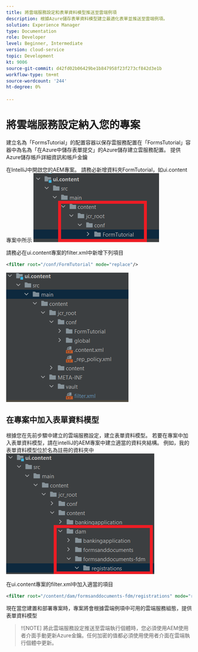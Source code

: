 ```yaml
---
title: 將雲端服務設定和表單資料模型推送至雲端例項
description: 根據Azure儲存表單資料模型建立最適化表單並推送至雲端例項。
solution: Experience Manager
type: Documentation
role: Developer
level: Beginner, Intermediate
version: cloud-service
topic: Development
kt: 9006
source-git-commit: d42fd02b06429be1b847958f23f273cf842d3e1b
workflow-type: tm+mt
source-wordcount: '244'
ht-degree: 0%

---
```



# 將雲端服務設定納入您的專案

建立名為「FormsTutorial」的配置容器以保存雲服務配置在「FormsTutorial」容器中為名為「在Azure中儲存表單提交」的Azure儲存建立雲服務配置。 提供Azure儲存帳戶詳細資訊和帳戶金鑰

在IntelliJ中開啟您的AEM專案。 請務必新增資料夾FormTutorial，如ui.content專案中所示
![cloud-services-configuration](assets/cloud-services-configuration.png)

請務必在ui.content專案的filter.xml中新增下列項目

```xml
<filter root="/conf/FormTutorial" mode="replace"/>
```

![filter-xml](assets/ui-content-filter.png)

## 在專案中加入表單資料模型

根據您在先前步驟中建立的雲端服務設定，建立表單資料模型。 若要在專案中加入表單資料模型，請在intelliJ的AEM專案中建立適當的資料夾結構。 例如，我的表單資料模型位於名為註冊的資料夾中
![fdm-content](assets/ui-content-fdm.png)

在ui.content專案的filter.xml中加入適當的項目

```xml
<filter root="/content/dam/formsanddocuments-fdm/registrations" mode="replace"/>
```

現在當您建置和部署專案時，專案將會根據雲端例項中可用的雲端服務組態，提供表單資料模型

>!![NOTE]
將此雲端服務設定推送至雲端執行個體時，您必須使用AEM使用者介面手動更新Azure金鑰。任何加密的值都必須使用使用者介面在雲端執行個體中更新。




